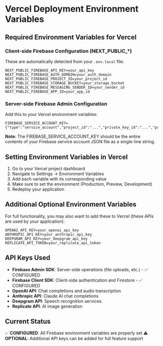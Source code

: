 # Vercel Deployment Environment Variables

## Required Environment Variables for Vercel

### Client-side Firebase Configuration (NEXT_PUBLIC_*)
These are automatically detected from your `.env.local` file:

```
NEXT_PUBLIC_FIREBASE_API_KEY=your_api_key
NEXT_PUBLIC_FIREBASE_AUTH_DOMAIN=your_auth_domain
NEXT_PUBLIC_FIREBASE_PROJECT_ID=your_project_id
NEXT_PUBLIC_FIREBASE_STORAGE_BUCKET=your_storage_bucket
NEXT_PUBLIC_FIREBASE_MESSAGING_SENDER_ID=your_sender_id
NEXT_PUBLIC_FIREBASE_APP_ID=your_app_id
```

### Server-side Firebase Admin Configuration
Add this to your Vercel environment variables:

```
FIREBASE_SERVICE_ACCOUNT_KEY={"type":"service_account","project_id":"...","private_key_id":"...","private_key":"...","client_email":"...","client_id":"...","auth_uri":"...","token_uri":"...","auth_provider_x509_cert_url":"...","client_x509_cert_url":"..."}
```

**Note**: The FIREBASE_SERVICE_ACCOUNT_KEY should be the entire contents of your Firebase service account JSON file as a single-line string.

## Setting Environment Variables in Vercel

1. Go to your Vercel project dashboard
2. Navigate to Settings → Environment Variables
3. Add each variable with its corresponding value
4. Make sure to set the environment (Production, Preview, Development)
5. Redeploy your application

## Additional Optional Environment Variables

For full functionality, you may also want to add these to Vercel (these APIs are used by your application):

```
OPENAI_API_KEY=your_openai_api_key
ANTHROPIC_API_KEY=your_anthropic_api_key
DEEPGRAM_API_KEY=your_deepgram_api_key
REPLICATE_API_TOKEN=your_replicate_api_token
```

## API Keys Used

- **Firebase Admin SDK**: Server-side operations (file uploads, etc.) - ✅ CONFIGURED
- **Firebase Client SDK**: Client-side authentication and Firestore - ✅ CONFIGURED
- **OpenAI API**: Chat completions and audio transcription
- **Anthropic API**: Claude AI chat completions
- **Deepgram API**: Speech recognition services
- **Replicate API**: AI image generation

## Current Status

✅ **CONFIGURED**: All Firebase environment variables are properly set
⚠️ **OPTIONAL**: Additional API keys can be added for full feature support